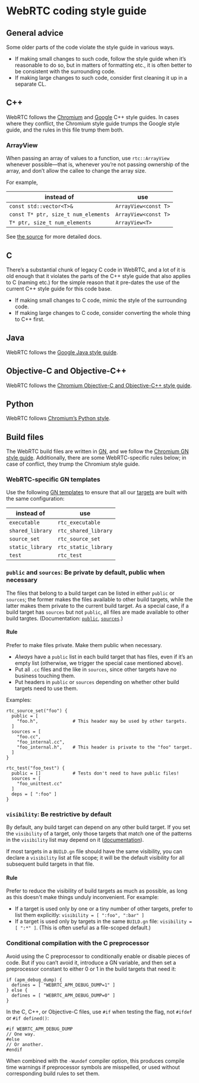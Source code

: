 # WebRTC coding style guide

## **General advice**

Some older parts of the code violate the style guide in various ways.

* If making small changes to such code, follow the style guide when
  it’s reasonable to do so, but in matters of formatting etc., it is
  often better to be consistent with the surrounding code.
* If making large changes to such code, consider first cleaning it up
  in a separate CL.

## **C++**

WebRTC follows the [Chromium][chr-style] and [Google][goog-style] C++
style guides. In cases where they conflict, the Chromium style guide
trumps the Google style guide, and the rules in this file trump them
both.

[chr-style]: https://chromium.googlesource.com/chromium/src/+/HEAD/styleguide/c++/c++.md
[goog-style]: https://google.github.io/styleguide/cppguide.html

### ArrayView

When passing an array of values to a function, use `rtc::ArrayView`
whenever possible—that is, whenever you’re not passing ownership of
the array, and don’t allow the callee to change the array size.

For example,

instead of                          | use
------------------------------------|---------------------
`const std::vector<T>&`             | `ArrayView<const T>`
`const T* ptr, size_t num_elements` | `ArrayView<const T>`
`T* ptr, size_t num_elements`       | `ArrayView<T>`

See [the source](webrtc/api/array_view.h) for more detailed docs.

## **C**

There’s a substantial chunk of legacy C code in WebRTC, and a lot of
it is old enough that it violates the parts of the C++ style guide
that also applies to C (naming etc.) for the simple reason that it
pre-dates the use of the current C++ style guide for this code base.

* If making small changes to C code, mimic the style of the
  surrounding code.
* If making large changes to C code, consider converting the whole
  thing to C++ first.

## **Java**

WebRTC follows the [Google Java style guide][goog-java-style].

[goog-java-style]: https://google.github.io/styleguide/javaguide.html

## **Objective-C and Objective-C++**

WebRTC follows the
[Chromium Objective-C and Objective-C++ style guide][chr-objc-style].

[chr-objc-style]: https://chromium.googlesource.com/chromium/src/+/HEAD/styleguide/objective-c/objective-c.md

## **Python**

WebRTC follows [Chromium’s Python style][chr-py-style].

[chr-py-style]: https://chromium.googlesource.com/chromium/src/+/HEAD/styleguide/styleguide.md#python

## **Build files**

The WebRTC build files are written in [GN][gn], and we follow
the [Chromium GN style guide][chr-gn-style]. Additionally, there are
some WebRTC-specific rules below; in case of conflict, they trump the
Chromium style guide.

[gn]: https://chromium.googlesource.com/chromium/src/tools/gn/
[chr-gn-style]: https://chromium.googlesource.com/chromium/src/tools/gn/+/HEAD/docs/style_guide.md

### WebRTC-specific GN templates

Use the following [GN templates][gn-templ] to ensure that all
our [targets][gn-target] are built with the same configuration:

instead of       | use
-----------------|---------------------
`executable`     | `rtc_executable`
`shared_library` | `rtc_shared_library`
`source_set`     | `rtc_source_set`
`static_library` | `rtc_static_library`
`test`           | `rtc_test`

[gn-templ]: https://chromium.googlesource.com/chromium/src/tools/gn/+/HEAD/docs/language.md#Templates
[gn-target]: https://chromium.googlesource.com/chromium/src/tools/gn/+/HEAD/docs/language.md#Targets

### `public` and `sources`: Be private by default, public when necessary

The files that belong to a build target can be listed in either
`public` or `sources`; the former makes the files available to other
build targets, while the latter makes them private to the current
build target. As a special case, if a build target has `sources` but
not `public`, all files are made available to other build targtes.
(Documentation: [`public`][gn-public-doc],
[`sources`][gn-sources-doc].)

[gn-public-doc]: https://chromium.googlesource.com/chromium/src/+/HEAD/tools/gn/docs/reference.md#public
[gn-sources-doc]: https://chromium.googlesource.com/chromium/src/+/HEAD/tools/gn/docs/reference.md#sources

#### Rule

Prefer to make files private. Make them public when necessary.

* *Always* have a `public` list in each build target that has files,
  even if it’s an empty list (otherwise, we trigger the special case
  mentioned above).
* Put all `.cc` files and the like in `sources`, since other targets
  have no business touching them.
* Put headers in `public` or `sources` depending on whether other
  build targets need to use them.

Examples:

```
rtc_source_set("foo") {
  public = [
    "foo.h",             # This header may be used by other targets.
  ]
  sources = [
    "foo.cc",
    "foo_internal.cc",
    "foo_internal.h",    # This header is private to the "foo" target.
  ]
}

rtc_test("foo_test") {
  public = []            # Tests don't need to have public files!
  sources = [
    "foo_unittest.cc"
  ]
  deps = [ ":foo" ]
}
```

### `visibility`: Be restrictive by default

By default, any build target can depend on any other build target. If
you set the `visibility` of a target, only those targets that match
one of the patterns in the `visibility` list may depend on it
([documentation][gn-visibility-doc]).

[gn-visibility-doc]: https://chromium.googlesource.com/chromium/src/+/HEAD/tools/gn/docs/reference.md#visibility

If most targets in a `BUILD.gn` file should have the same visibility,
you can declare a `visibility` list at file scope; it will be the
default visibility for all subsequent build targets in that file.

#### Rule

Prefer to reduce the visibility of build targets as much as possible,
as long as this doesn't make things unduly inconvenient. For example:

* If a target is used only by one or a tiny number of other targets,
  prefer to list them explicitly: `visibility = [ ":foo", ":bar" ]`
* If a target is used only by targets in the same `BUILD.gn` file:
  `visibility = [ ":*" ]`. (This is often useful as a file-scoped
  default.)

### Conditional compilation with the C preprocessor

Avoid using the C preprocessor to conditionally enable or disable
pieces of code. But if you can’t avoid it, introduce a GN variable,
and then set a preprocessor constant to either 0 or 1 in the build
targets that need it:

```
if (apm_debug_dump) {
  defines = [ "WEBRTC_APM_DEBUG_DUMP=1" ]
} else {
  defines = [ "WEBRTC_APM_DEBUG_DUMP=0" ]
}
```

In the C, C++, or Objective-C files, use `#if` when testing the flag,
not `#ifdef` or `#if defined()`:

```
#if WEBRTC_APM_DEBUG_DUMP
// One way.
#else
// Or another.
#endif
```

When combined with the `-Wundef` compiler option, this produces
compile time warnings if preprocessor symbols are misspelled, or used
without corresponding build rules to set them.
